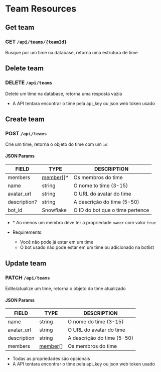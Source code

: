 # Team Resources

## Get team

### GET `/api/teams/{teamId}`

Busque por um time na database, retorna uma estrutura de time

## Delete team

### DELETE `/api/teams`

Delete um time na database, retorna uma resposta vazia

-   A API tentara encontrar o time pela api_key ou json web token usado

## Create team

### POST `/api/teams`

Crie um time, retorna o objeto do time com um `id`

#### JSON Params

| FIELD        | TYPE                                 | DESCRIPTION                     |
| ------------ | ------------------------------------ | ------------------------------- |
| members      | [member](/api/typings//types.ts)[]\* | Os membros do time              |
| name         | string                               | O nome to time (3-15)           |
| avatar_url   | string                               | O URL do avatar do time         |
| description? | string                               | A descrição do time (5-50)      |
| bot_id       | Snowflake                            | O ID do bot que o time pertence |

-   \* Ao menos um membro deve ter a propriedade `owner` com valor `true`

-   Requirements:
    -   Você não pode já estar em um time
    -   O bot usado não pode estar em um time ou adicionado na botlist

## Update team

### PATCH `/api/teams`

Edite/atualize um time, retorna o objeto do time atualizado

#### JSON Params

| FIELD       | TYPE                              | DESCRIPTION                |
| ----------- | --------------------------------- | -------------------------- |
| name        | string                            | O nome do time (3-15)      |
| avatar_url  | string                            | O URL do avatar do time    |
| description | string                            | A descrição do time (5-50) |
| members     | [member](/api/typings/types.ts)[] | Os membros do time         |

-   Todas as propriedades são opcionais
-   A API tentara encontrar o time pela api_key ou json web token usado

